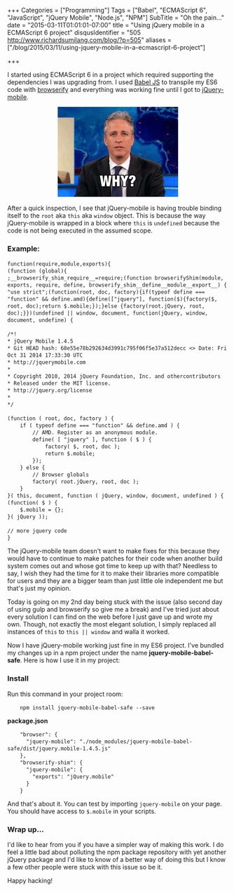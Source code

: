 +++
Categories = ["Programming"]
Tags = ["Babel", "ECMAScript 6", "JavaScript", "jQuery Mobile", "Node.js", "NPM"]
SubTitle = "Oh the pain..."
date = "2015-03-11T01:01:01-07:00"
title = "Using jQuery mobile in a ECMAScript 6 project"
disqusIdentifier = "505 http://www.richardsumilang.com/blog/?p=505"
aliases = ["/blog/2015/03/11/using-jquery-mobile-in-a-ecmascript-6-project"]

+++

I started using ECMAScript 6 in a project which required supporting the
dependencies I was upgrading from. I used [Babel JS][1] to transpile my ES6 code
with [browserify][2] and everything was working fine until I got to
[jQuery-mobile][3].

<p align="center"><img src="/images/reactions/why/jon-stewart.gif" /></p>

After a quick inspection, I see that jQuery-mobile is having trouble binding
itself to the `root` aka `this` aka `window` object. This is because the way
jQuery-mobile is wrapped in a block where `this` is `undefined` because the
code is not being executed in the assumed scope.

### Example:

<pre><code class="language-javascript">function(require,module,exports){
(function (global){
;__browserify_shim_require__=require;(function browserifyShim(module, exports, require, define, browserify_shim__define__module__export__) {
"use strict";(function(root, doc, factory){if(typeof define === "function" &amp;&amp; define.amd){define(["jquery"], function($){factory($, root, doc);return $.mobile;});}else {factory(root.jQuery, root, doc);}})(undefined || window, document, function(jQuery, window, document, undefine) {

/*!
* jQuery Mobile 1.4.5
* Git HEAD hash: 68e55e78b292634d3991c795f06f5e37a512decc <> Date: Fri Oct 31 2014 17:33:30 UTC
* http://jquerymobile.com
*
* Copyright 2010, 2014 jQuery Foundation, Inc. and othercontributors
* Released under the MIT license.
* http://jquery.org/license
*
*/

(function ( root, doc, factory ) {
	if ( typeof define === "function" &amp;&amp; define.amd ) {
		// AMD. Register as an anonymous module.
		define( [ "jquery" ], function ( $ ) {
			factory( $, root, doc );
			return $.mobile;
		});
	} else {
		// Browser globals
		factory( root.jQuery, root, doc );
	}
}( this, document, function ( jQuery, window, document, undefined ) {
(function( $ ) {
	$.mobile = {};
}( jQuery ));

// more jquery code
}</code></pre>

The jQuery-mobile team doesn't want to make fixes for this because they would
have to continue to make patches for their code when another build system comes
out and whose got time to keep up with that? Needless to say, I wish they had
the time for it to make their libraries more compatible for users and they are a
bigger team than just little ole independent me but that's just my opinion.

Today is going on my 2nd day being stuck with the issue (also second day of
using gulp and browserify so give me a break) and I've tried just about every
solution I can find on the web before I just gave up and wrote my own. Though,
not exactly the most elegant solution, I simply replaced all instances of `this`
to `this || window` and walla it worked.

Now I have jQuery-mobile working just fine in my ES6 project. I've bundled my
changes up in a npm project under the name **jquery-mobile-babel-safe**. Here is
how I use it in my project:

### Install

Run this command in your project room:

		npm install jquery-mobile-babel-safe --save

**package.json**
 
<pre><code class="language-javascript">    "browser": {
      "jquery-mobile": "./node_modules/jquery-mobile-babel-safe/dist/jquery.mobile-1.4.5.js"
    },
    "browserify-shim": {
      "jquery-mobile": {
        "exports": "jQuery.mobile"
      }
    }</code></pre> 

And that's about it. You can test by importing `jquery-mobile` on your page. You
should have access to `$.mobile` in your scripts.

### Wrap up...

I'd like to hear from you if you have a simpler way of making this work. I do
feel a little bad about polluting the npm package repository with yet another
jQuery package and I'd like to know of a better way of doing this but I know a
few other people were stuck with this issue so be it.

Happy hacking!

[1]: https://babeljs.io/ "Babel JS"
[2]: http://browserify.org/ "Browserify"
[3]: http://jquerymobile.com/ "jQuery Mobile"

